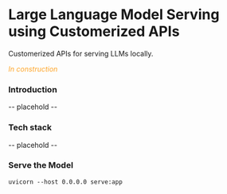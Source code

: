 
# Large Language Model Serving using Customerized APIs

Customerized APIs for serving LLMs locally.

<i><font color="#FFA528">In construction</font></i>

### Introduction
-- placehold --

### Tech stack
-- placehold --

### Serve the Model
```
uvicorn --host 0.0.0.0 serve:app
```
